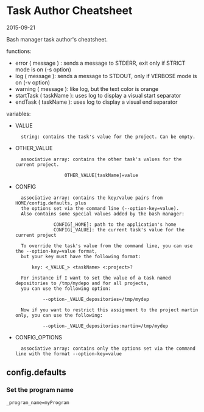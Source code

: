 Task Author Cheatsheet
===========================
2015-09-21



        
Bash manager task author's cheatsheet.


functions:

- error ( message ) : sends a message to STDERR, exit only if STRICT mode is on (-s option)
- log ( message ): sends a message to STDOUT, only if VERBOSE mode is on (-v option) 
- warning ( message ): like log, but the text color is orange
- startTask ( taskName ): uses log to display a visual start separator 
- endTask ( taskName ): uses log to display a visual end separator
    

variables:

- VALUE 
    
        string: contains the task's value for the project. Can be empty.
    
    
- OTHER_VALUE
    
        associative array: contains the other task's values for the current project. 
                        
                        OTHER_VALUE[taskName]=value
                        
- CONFIG
    
        associative array: contains the key/value pairs from HOME/config.defaults, plus
        the options set via the command line (--option-key=value).
        Also contains some special values added by the bash manager:
                
                    CONFIG[_HOME]: path to the application's home
                    CONFIG[_VALUE]: the current task's value for the current project
                    
        To override the task's value from the command line, you can use the --option-key=value format,
        but your key must have the following format: 
        
            key: <_VALUE_> <taskName> <:project>?
        
        For instance if I want to set the value of a task named depositories to /tmp/mydepo and for all projects,
        you can use the following option:
            
                --option-_VALUE_depositories=/tmp/mydep
                
        Now if you want to restrict this assignment to the project martin only, you can use the following:                
        
                --option-_VALUE_depositories:martin=/tmp/mydep
                        
        
                    
                    
- CONFIG_OPTIONS
    
        associative array: contains only the options set via the command line with the format --option-key=value  
           
                    
                    
config.defaults
--------------------
                    
### Set the program name
   
```
_program_name=myProgram
```                    
                    
